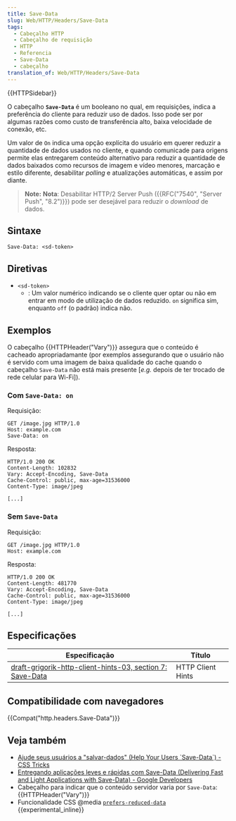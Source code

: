 ```yaml
---
title: Save-Data
slug: Web/HTTP/Headers/Save-Data
tags:
  - Cabeçalho HTTP
  - Cabeçalho de requisição
  - HTTP
  - Referencia
  - Save-Data
  - cabeçalho
translation_of: Web/HTTP/Headers/Save-Data
---
```

{{HTTPSidebar}}

O cabeçalho **`Save-Data`** é um booleano no qual, em requisições, indica a preferência do cliente para reduzir uso de dados. Isso pode ser por algumas razões como custo de transferência alto, baixa velocidade de conexão, etc.

Um valor de `On` indica uma opção explícita do usuário em querer reduzir a quantidade de dados usados no cliente, e quando comunicade para origens permite elas entregarem conteúdo alternativo para reduzir a quantidade de dados baixados como recursos de imagem e vídeo menores, marcação e estilo diferente, desabilitar _polling_ e atualizações automáticas, e assim por diante.

> **Note:** **Nota**: Desabilitar HTTP/2 Server Push ({{RFC("7540", "Server Push", "8.2")}}) pode ser desejável para reduzir o _download_ de dados.

## Sintaxe

    Save-Data: <sd-token>

## Diretivas

- `<sd-token>`
  - : Um valor numérico indicando se o cliente quer optar ou não em entrar em modo de utilização de dados reduzido. `on` significa sim, enquanto `off` (o padrão) indica não.

## Exemplos

O cabeçalho {{HTTPHeader("Vary")}} assegura que o conteúdo é cacheado apropriadamante (por exemplos assegurando que o usuário não é servido com uma imagem de baixa qualidade do cache quando o cabeçalho `Save-Data` não está mais presente \[_e.g._ depois de ter trocado de rede celular para Wi-Fi]).

### Com `Save-Data: on`

Requisição:

    GET /image.jpg HTTP/1.0
    Host: example.com
    Save-Data: on

Resposta:

    HTTP/1.0 200 OK
    Content-Length: 102832
    Vary: Accept-Encoding, Save-Data
    Cache-Control: public, max-age=31536000
    Content-Type: image/jpeg

    [...]

### Sem `Save-Data`

Requisição:

    GET /image.jpg HTTP/1.0
    Host: example.com

Resposta:

    HTTP/1.0 200 OK
    Content-Length: 481770
    Vary: Accept-Encoding, Save-Data
    Cache-Control: public, max-age=31536000
    Content-Type: image/jpeg

    [...]

## Especificações

| Especificação                                                                                                                          | Título            |
| -------------------------------------------------------------------------------------------------------------------------------------- | ----------------- |
| [draft-grigorik-http-client-hints-03, section 7: Save-Data](https://tools.ietf.org/html/draft-grigorik-http-client-hints-03#section-7) | HTTP Client Hints |

## Compatibilidade com navegadores

{{Compat("http.headers.Save-Data")}}

## Veja também

- [Ajude seus usuários a "salvar-dados" (Help Your Users \`Save-Data\`) - CSS Tricks](https://css-tricks.com/help-users-save-data/)
- [Entregando aplicações leves e rápidas com Save-Data (Delivering Fast and Light Applications with Save-Data) - Google Developers](https://developers.google.com/web/fundamentals/performance/optimizing-content-efficiency/save-data/)
- Cabeçalho para indicar que o conteúdo servidor varia por `Save-Data`: {{HTTPHeader("Vary")}}
- Funcionalidade CSS @media [`prefers-reduced-data`](https://developer.mozilla.org/en-US/docs/Web/CSS/@media/prefers-reduced-data) {{experimental_inline}}
